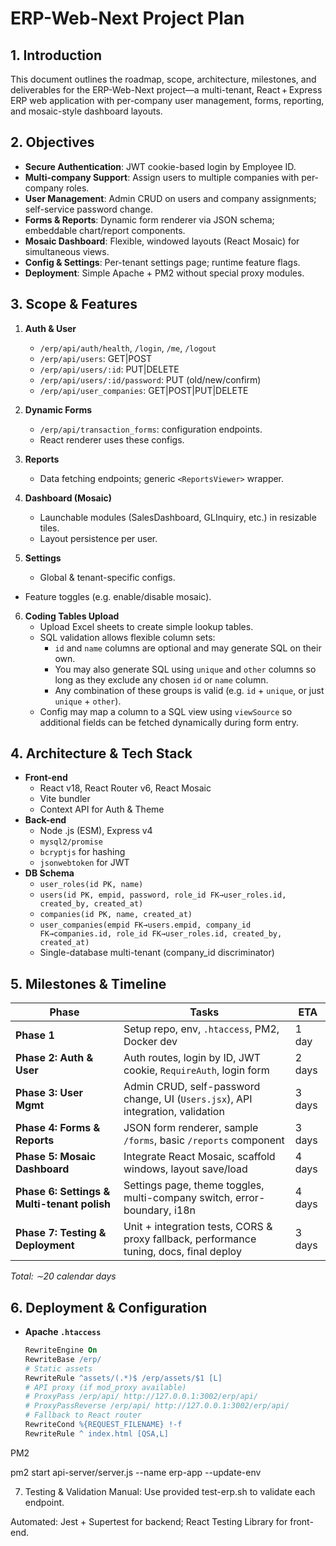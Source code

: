 # ERP-Web-Next Project Plan

## 1. Introduction
This document outlines the roadmap, scope, architecture, milestones, and deliverables for the ERP-Web-Next project—a multi-tenant, React + Express ERP web application with per-company user management, forms, reporting, and mosaic-style dashboard layouts.

## 2. Objectives
- **Secure Authentication**: JWT cookie-based login by Employee ID.
- **Multi-company Support**: Assign users to multiple companies with per-company roles.
- **User Management**: Admin CRUD on users and company assignments; self-service password change.
- **Forms & Reports**: Dynamic form renderer via JSON schema; embeddable chart/report components.
- **Mosaic Dashboard**: Flexible, windowed layouts (React Mosaic) for simultaneous views.
- **Config & Settings**: Per-tenant settings page; runtime feature flags.
- **Deployment**: Simple Apache + PM2 without special proxy modules.

## 3. Scope & Features
1. **Auth & User**  
   - `/erp/api/auth/health`, `/login`, `/me`, `/logout`  
   - `/erp/api/users`: GET|POST  
   - `/erp/api/users/:id`: PUT|DELETE  
   - `/erp/api/users/:id/password`: PUT (old/new/confirm)  
   - `/erp/api/user_companies`: GET|POST|PUT|DELETE

2. **Dynamic Forms**
   - `/erp/api/transaction_forms`: configuration endpoints.
   - React renderer uses these configs.
3. **Reports**  
   - Data fetching endpoints; generic `<ReportsViewer>` wrapper.

4. **Dashboard (Mosaic)**  
   - Launchable modules (SalesDashboard, GLInquiry, etc.) in resizable tiles.  
   - Layout persistence per user.

5. **Settings**  
   - Global & tenant-specific configs.  
 - Feature toggles (e.g. enable/disable mosaic).

6. **Coding Tables Upload**
   - Upload Excel sheets to create simple lookup tables.
   - SQL validation allows flexible column sets:
     - `id` and `name` columns are optional and may generate SQL on their own.
     - You may also generate SQL using `unique` and `other` columns so long as they
       exclude any chosen `id` or `name` column.
     - Any combination of these groups is valid (e.g. `id` + `unique`, or just
       `unique` + `other`).
   - Config may map a column to a SQL view using `viewSource` so additional
     fields can be fetched dynamically during form entry.

## 4. Architecture & Tech Stack
- **Front-end**  
  - React v18, React Router v6, React Mosaic  
  - Vite bundler  
  - Context API for Auth & Theme  
- **Back-end**  
  - Node .js (ESM), Express v4  
  - `mysql2/promise`  
  - `bcryptjs` for hashing  
  - `jsonwebtoken` for JWT  
- **DB Schema**  
  - `user_roles(id PK, name)`
  - `users(id PK, empid, password, role_id FK→user_roles.id, created_by, created_at)`
  - `companies(id PK, name, created_at)`  
  - `user_companies(empid FK→users.empid, company_id FK→companies.id, role_id FK→user_roles.id, created_by, created_at)`
  - Single-database multi-tenant (company_id discriminator)

## 5. Milestones & Timeline

| Phase                | Tasks                                                                                            | ETA   |
|----------------------|--------------------------------------------------------------------------------------------------|-------|
| **Phase 1**          | Setup repo, env, `.htaccess`, PM2, Docker dev                                                    | 1 day |
| **Phase 2: Auth & User**       | Auth routes, login by ID, JWT cookie, `RequireAuth`, login form                     | 2 days|
| **Phase 3: User Mgmt** | Admin CRUD, self-password change, UI (`Users.jsx`), API integration, validation                  | 3 days|
| **Phase 4: Forms & Reports**    | JSON form renderer, sample `/forms`, basic `/reports` component                            | 3 days|
| **Phase 5: Mosaic Dashboard**   | Integrate React Mosaic, scaffold windows, layout save/load                                 | 4 days|
| **Phase 6: Settings & Multi-tenant polish** | Settings page, theme toggles, multi-company switch, error-boundary, i18n           | 4 days|
| **Phase 7: Testing & Deployment** | Unit + integration tests, CORS & proxy fallback, performance tuning, docs, final deploy | 3 days|

_Total: ∼20 calendar days_

## 6. Deployment & Configuration
- **Apache `.htaccess`**  
  ```apache
  RewriteEngine On
  RewriteBase /erp/
  # Static assets
  RewriteRule ^assets/(.*)$ /erp/assets/$1 [L]
  # API proxy (if mod_proxy available)
  # ProxyPass /erp/api/ http://127.0.0.1:3002/erp/api/
  # ProxyPassReverse /erp/api/ http://127.0.0.1:3002/erp/api/
  # Fallback to React router
  RewriteCond %{REQUEST_FILENAME} !-f
  RewriteRule ^ index.html [QSA,L]

PM2

pm2 start api-server/server.js --name erp-app --update-env

7. Testing & Validation
Manual: Use provided test-erp.sh to validate each endpoint.

Automated: Jest + Supertest for backend; React Testing Library for front-end.
